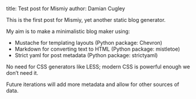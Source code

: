 title: Test post for Mismiy
author: Damian Cugley

This is the first post for Mismiy, yet another static blog generator.

My aim is to make a minimalistic blog maker using:

- Mustache for templating layouts (Python package: Chevron)
- Markdown for converting text to HTML (Python package: mistletoe)
- Strict yaml for post metadata (Python package: strictyaml)

No need for CSS generators like LESS; modern CSS is powerful enough we don’t need it.

Future iterations will add more metadata and allow for other sources of data.
